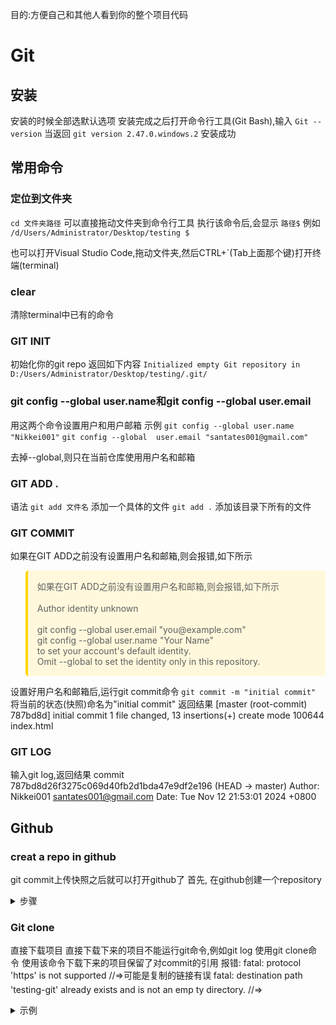 目的:方便自己和其他人看到你的整个项目代码
# Git

## 安装

安装的时候全部选默认选项
安装完成之后打开命令行工具(Git Bash),输入
`Git --version`
当返回
`git version 2.47.0.windows.2`
安装成功

## 常用命令

### 定位到文件夹

`cd 文件夹路径`
可以直接拖动文件夹到命令行工具
执行该命令后,会显示
`路径$`
例如
`/d/Users/Administrator/Desktop/testing
$`

也可以打开Visual Studio Code,拖动文件夹,然后CTRL+\`(Tab上面那个键)打开终端(terminal)

### clear
清除terminal中已有的命令
### GIT INIT
初始化你的git repo
返回如下内容
`Initialized empty Git repository in D:/Users/Administrator/Desktop/testing/.git/`

### git config --global user.name和git config --global  user.email

用这两个命令设置用户和用户邮箱
示例
`git config --global user.name "Nikkei001"`
`git config --global  user.email "santates001@gmail.com"`

去掉--global,则只在当前仓库使用用户名和邮箱
### GIT ADD .
语法
`git add 文件名`
添加一个具体的文件
`git add .`
添加该目录下所有的文件

### GIT COMMIT
如果在GIT ADD之前没有设置用户名和邮箱,则会报错,如下所示
<blockquote style="background-color: #fff8dc; padding: 15px; border-radius: 5px; border-left: 4px solid #ffd700;"> 
如果在GIT ADD之前没有设置用户名和邮箱,则会报错,如下所示<br><br>
Author identity unknown<br><br>
git config --global user.email "you@example.com"<br>
git config --global user.name "Your Name"<br>
to set your account's default identity.<br>
Omit --global to set the identity only in this repository.
</blockquote>


设置好用户名和邮箱后,运行git commit命令
`git commit -m "initial commit"`
将当前的状态(快照)命名为"initial commit"
返回结果
\[master (root-commit) 787bd8d\] initial commit
 1 file changed, 13 insertions(+)
 create mode 100644 index.html

### GIT LOG
输入git log,返回结果
commit 787bd8d26f3275c069d40fb2d1bda47e9df2e196 (HEAD -> master)
Author: Nikkei001 <santates001@gmail.com>
Date:   Tue Nov 12 21:53:01 2024 +0800


## Github

### creat a repo in github

git commit上传快照之后就可以打开github了
首先, 在github创建一个repository
<details> 
	<summary>步骤</summary>
	<pre>
		<div><img src="https://ooo.0x0.ooo/2024/11/13/OHmrvc.png" alt="OHmrvc.png" border="0" width = 1500></div>
		<div><img src="https://ooo.0x0.ooo/2024/11/13/OHmAdr.png" alt="OHmAdr.png" border="0" width = 1500></div>
		<div><img src="https://ooo.0x0.ooo/2024/11/13/OHmZaM.png" alt="OHmZaM.png" border="0"></div>
		<p>然后选择https,复制出现的命令到vscode,运行即可</p>
	</pre>
</details>


### Git clone

直接下载项目
直接下载下来的项目不能运行git命令,例如git log
使用git clone命令
使用该命令下载下来的项目保留了对commit的引用
报错:
fatal: protocol 'https' is not supported //=>可能是复制的链接有误
fatal: destination path 'testing-git' already exists and is not an emp
ty directory. //=> 
<details> 
	<summary>示例</summary>
	<pre>
		<img src="https://ooo.0x0.ooo/2024/11/20/OHELpx.png" alt="OHELpx.png" border="0">
		<img src="https://ooo.0x0.ooo/2024/11/20/OHEEYj.png" alt="OHEEYj.png" border="0">
	</pre>
</details>
